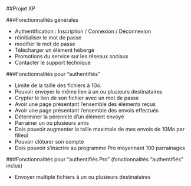 ##Projet XP

###Fonctionnalités générales
- Authentification : Inscription / Connexion / Déconnexion
- réinitialiser le mot de passe
- modifier le mot de passe 
- Télécharger un élément hébergé
- Promotions du service sur les réseaux sociaux
- Contacter le support technique

###Fonctionnalités pour “authentifiés”
- Limite de la taille des fichiers à 1Go.
- Pouvoir envoyer le même lien à un ou plusieurs destinataires
- Crypter le lien de son fichier avec un mot de passe
- Avoir une page présentant l’ensemble des éléments reçus
- Avoir une page présentant l’ensemble des envois effectués
- Déterminer la pérennité d’un élément envoyé
- Parrainer un ou plusieurs amis
- Dois pouvoir augmenter la taille maximale de mes envois de 10Mo par filleul
- Pouvoir clôturer son compte
- Dois pouvoir s’inscrire au programme Pro moyennant 100 parrainages

###Fonctionnalités pour “authentifiés Pro” (fonctionnalités “authentifiés” inclus)
- Envoyer multiple fichiers à un ou plusieurs destinataires
